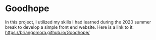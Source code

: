 # Goodhope
In this project, I utilized my skills I had learned during the 2020 summer break to develop a simple front end website.
Here is a link to it: https://briangomora.github.io/Goodhope/

